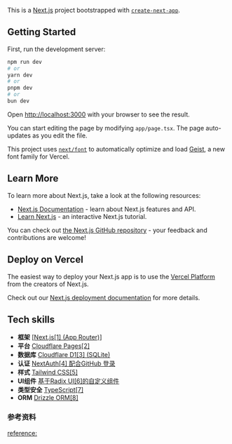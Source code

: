 This is a [Next.js](https://nextjs.org) project bootstrapped with [`create-next-app`](https://nextjs.org/docs/app/api-reference/cli/create-next-app).

## Getting Started

First, run the development server:

```bash
npm run dev
# or
yarn dev
# or
pnpm dev
# or
bun dev
```

Open [http://localhost:3000](http://localhost:3000) with your browser to see the result.

You can start editing the page by modifying `app/page.tsx`. The page auto-updates as you edit the file.

This project uses [`next/font`](https://nextjs.org/docs/app/building-your-application/optimizing/fonts) to automatically optimize and load [Geist](https://vercel.com/font), a new font family for Vercel.

## Learn More

To learn more about Next.js, take a look at the following resources:

- [Next.js Documentation](https://nextjs.org/docs) - learn about Next.js features and API.
- [Learn Next.js](https://nextjs.org/learn) - an interactive Next.js tutorial.

You can check out [the Next.js GitHub repository](https://github.com/vercel/next.js) - your feedback and contributions are welcome!

## Deploy on Vercel

The easiest way to deploy your Next.js app is to use the [Vercel Platform](https://vercel.com/new?utm_medium=default-template&filter=next.js&utm_source=create-next-app&utm_campaign=create-next-app-readme) from the creators of Next.js.

Check out our [Next.js deployment documentation](https://nextjs.org/docs/app/building-your-application/deploying) for more details.

## Tech skills
- **框架** [[Next.js[1] (App Router)]](https://nextjs.org/)
- **平台** [Cloudflare Pages[2]](https://pages.cloudflare.com/)
- **数据库** [Cloudflare D1[3] (SQLite)](https://developers.cloudflare.com/d1/)
- **认证** [NextAuth[4] 配合GitHub 登录](https://authjs.dev/getting-started/installation?framework=Next.js)
- **样式** [Tailwind CSS[5]](https://tailwindcss.com/)
- **UI组件** [基于Radix UI[6]的自定义组件](https://www.radix-ui.com/)
- **类型安全** [TypeScript[7]](https://www.typescriptlang.org/)
- **ORM** [Drizzle ORM[8]](https://orm.drizzle.team/)

### 参考资料
[reference:](https://mp.weixin.qq.com/s/ubJsP0MWbNKtzox3AYZhag)